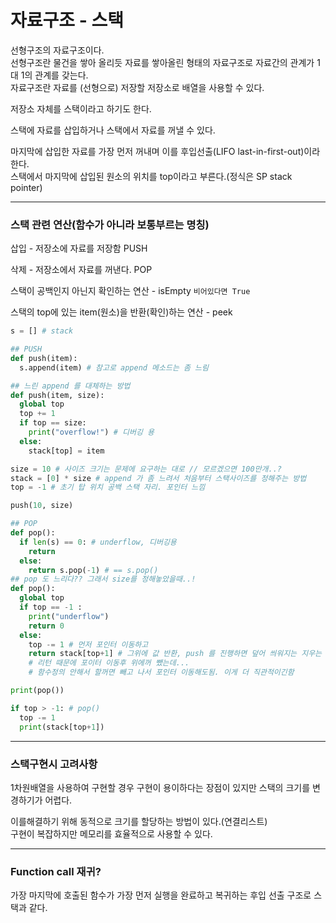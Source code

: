 # 자료구조 - 스택
선형구조의 자료구조이다.<br>
선형구조란 물건을 쌓아 올리듯 자료를 쌓아올린 형태의 자료구조로 자료간의 관계가 1대 1의 관계를 갖는다.<br>
자료구조란 자료를 (선형으로) 저장할 저장소로 배열을 사용할 수 있다.

저장소 자체를 스택이라고 하기도 한다.

스택에 자료를 삽입하거나 스택에서 자료를 꺼낼 수 있다.

마지막에 삽입한 자료를 가장 먼저 꺼내며 이를 후입선출(LIFO last-in-first-out)이라 한다.<br>
스택에서 마지막에 삽입된 원소의 위치를 top이라고 부른다.(정식은 SP stack pointer)

---
### 스택 관련 연산(함수가 아니라 보통부르는 명칭)
삽입 - 저장소에 자료를 저장함 PUSH 

삭제 - 저장소에서 자료를 꺼낸다. POP

스택이 공백인지 아닌지 확인하는 연산 - isEmpty `비어있다면 True`

스택의 top에 있는 item(원소)을 반환(확인)하는 연산 - peek

```python
s = [] # stack

## PUSH
def push(item):
  s.append(item) # 참고로 append 메소드는 좀 느림

## 느린 append 를 대체하는 방법
def push(item, size):
  global top
  top += 1
  if top == size:
    print("overflow!") # 디버깅 용
  else:
    stack[top] = item

size = 10 # 사이즈 크기는 문제에 요구하는 대로 // 모르겠으면 100만개..?
stack = [0] * size # append 가 좀 느려서 처음부터 스택사이즈를 정해주는 방법
top = -1 # 초기 탑 위치 공백 스택 자리. 포인터 느낌

push(10, size)

## POP
def pop():
  if len(s) == 0: # underflow, 디버깅용
    return
  else:
    return s.pop(-1) # == s.pop()
## pop 도 느리다?? 그래서 size를 정해놓았을때..!
def pop():
  global top
  if top == -1 :
    print("underflow")
    return 0
  else:
    top -= 1 # 먼저 포인터 이동하고 
    return stack[top+1] # 그위에 값 반환, push 를 진행하면 덮어 씌워지는 지우는 동작은 안해도 됨.
    # 리턴 때문에 포이터 이동후 위에꺼 뺐는데...
    # 함수정의 안해서 할꺼면 빼고 나서 포인터 이동해도됨. 이게 더 직관적이긴함

print(pop())

if top > -1: # pop()
  top -= 1
  print(stack[top+1])
```
---
### 스택구현시 고려사항
1차원배열을 사용하여 구현할 경우 구현이 용이하다는 장점이 있지만 스택의 크기를 변경하기가 어렵다.

이를해결하기 위해 동적으로 크기를 할당하는 방법이 있다.(연결리스트)<br>
구현이 복잡하지만 메모리를 효율적으로 사용할 수 있다.

---
### Function call 재귀?
가장 마지막에 호출된 함수가 가장 먼저 실행을 완료하고 복귀하는 후입 선출 구조로 스택과 같다.


